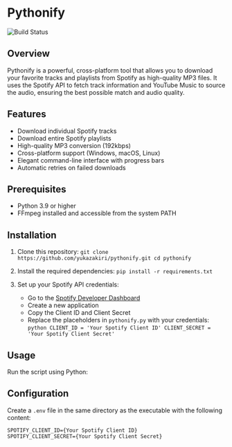 # Pythonify

![Build Status](https://github.com/yukazakiri/pythonify/workflows/Build%20Pythonify/badge.svg)

## Overview

Pythonify is a powerful, cross-platform tool that allows you to download your favorite tracks and playlists from Spotify as high-quality MP3 files. It uses the Spotify API to fetch track information and YouTube Music to source the audio, ensuring the best possible match and audio quality.

## Features

- Download individual Spotify tracks
- Download entire Spotify playlists
- High-quality MP3 conversion (192kbps)
- Cross-platform support (Windows, macOS, Linux)
- Elegant command-line interface with progress bars
- Automatic retries on failed downloads

## Prerequisites

- Python 3.9 or higher
- FFmpeg installed and accessible from the system PATH

## Installation

1. Clone this repository:   ```
   git clone https://github.com/yukazakiri/pythonify.git
   cd pythonify   ```

2. Install the required dependencies:   ```
   pip install -r requirements.txt   ```

3. Set up your Spotify API credentials:
   - Go to the [Spotify Developer Dashboard](https://developer.spotify.com/dashboard/)
   - Create a new application
   - Copy the Client ID and Client Secret
   - Replace the placeholders in `pythonify.py` with your credentials:     ```python
     CLIENT_ID = 'Your Spotify Client ID'
     CLIENT_SECRET = 'Your Spotify Client Secret'     ```

## Usage

Run the script using Python:

## Configuration

Create a `.env` file in the same directory as the executable with the following content:

```
SPOTIFY_CLIENT_ID={Your Spotify Client ID}
SPOTIFY_CLIENT_SECRET={Your Spotify Client Secret}
```
